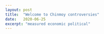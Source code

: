 ```yaml
---
layout: post
title:  "Welcome to Chinmoy controversies"
date:   2020-06-25
excerpt: "measured economic political"
---
```

